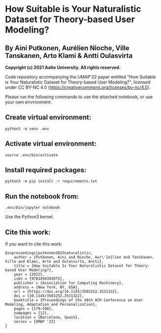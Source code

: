 # How Suitable is Your Naturalistic Dataset for Theory-based User Modeling?

## By Aini Putkonen, Aurélien Nioche, Ville Tanskanen, Arto Klami & Antti Oulasvirta

**Copyright (c) 2021 Aalto University. All rights reserved.**

Code repository accompanying the UMAP'22 paper entitled "How Suitable is Your Naturalistic Dataset for Theory-based User Modeling?", licensed under CC BY-NC 4.0 (https://creativecommons.org/licenses/by-nc/4.0). 

Please run the following commands to use the attached notebook, or use your own environment:

## Create virtual environment:

    python3 -m venv .env

## Activate virtual environment:

    source .env/bin/activate

## Install required packages:

    python3 -m pip install -r requirements.txt

## Run the notebook from:

    .env/bin/jupyter notebook

Use the Python3 kernel.

## Cite this work:

If you want to cite this work:

    @inproceedings{putkonen2022naturalistic,
        author = {Putkonen, Aini and Nioche, Aur\'{e}lien and Tanskanen, Ville and Klami, Arto and Oulasvirta, Antti},
        title = {How Suitable Is Your Naturalistic Dataset for Theory-based User Modeling?},
        year = {2022},
        isbn = {9781450392075},
        publisher = {Association for Computing Machinery},
        address = {New York, NY, USA},
        url = {https://doi.org/10.1145/3503252.3531322},
        doi = {10.1145/3503252.3531322},
        booktitle = {Proceedings of the 30th ACM Conference on User Modeling, Adaptation and Personalization},
        pages = {179–190},
        numpages = {12},
        location = {Barcelona, Spain},
        series = {UMAP '22}
    }
